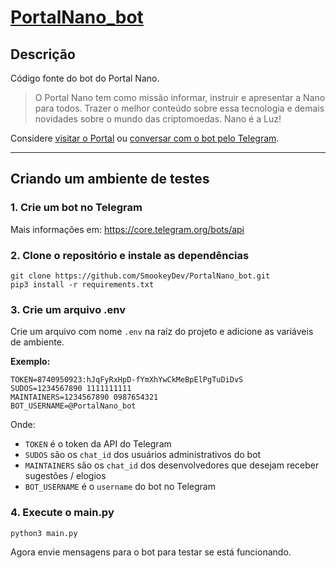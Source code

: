 # [PortalNano_bot](https://t.me/PortalNano_bot)
## Descrição
Código fonte do bot do Portal Nano.
> O Portal Nano tem como missão informar, instruir e apresentar a Nano para todos. Trazer o melhor conteúdo sobre essa tecnologia e demais novidades sobre o mundo das criptomoedas. Nano é a Luz!

Considere [visitar o Portal](http://portalnano.com.br) ou [conversar com o bot pelo Telegram](https://t.me/PortalNano_bot).

<hr>

## Criando um ambiente de testes
### 1. Crie um bot no Telegram
Mais informações em:
https://core.telegram.org/bots/api

### 2. Clone o repositório e instale as dependências
```
git clone https://github.com/SmookeyDev/PortalNano_bot.git
pip3 install -r requirements.txt
```
### 3. Crie um arquivo .env
Crie um arquivo com nome `.env` na raíz do projeto e adicione as variáveis de ambiente.

**Exemplo:**
```
TOKEN=8740950923:hJqFyRxHpD-fYmXhYwCkMeBpElPgTuDiDvS
SUDOS=1234567890 1111111111
MAINTAINERS=1234567890 0987654321
BOT_USERNAME=@PortalNano_bot
```

Onde:
- `TOKEN` é o token da API do Telegram
- `SUDOS` são os `chat_id` dos usuários administrativos do bot
- `MAINTAINERS` são os `chat_id` dos desenvolvedores que desejam receber sugestões / elogios
- `BOT_USERNAME` é o `username` do bot no Telegram

### 4. Execute o main.py
```
python3 main.py
```
Agora envie mensagens para o bot para testar se está funcionando.